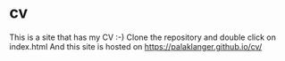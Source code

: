 # cv

This is a site that has my CV :-) 
Clone the repository and double click on index.html
And this site is hosted on https://palaklanger.github.io/cv/
